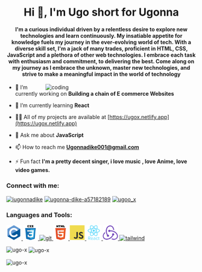 <h1 align="center">Hi 👋, I'm Ugo short for Ugonna</h1>
<h4 align="center">I'm a curious individual driven by a relentless desire to explore new technologies and learn continuously.
My insatiable appetite for knowledge fuels my journey in the ever-evolving world of tech.  With a diverse skill set, I'm a jack of many trades, proficient in HTML, CSS, JavaScript and a plethora of other web technologies. I embrace each task with enthusiasm and commitment, to delivering the best. Come along on my journey as I embrace the unknown, master new technologies, and strive to make a meaningful impact in the world of technology 
</h4>


<img  align="right"   alt="coding" width="400"  src="https://i.pinimg.com/originals/81/17/8b/81178b47a8598f0c81c4799f2cdd4057.gif">

- 🔭 I’m currently working on **Building a chain of E commerce Websites**

- 🌱 I’m currently learning **React**

- 👨‍💻 All of my projects are available at [https://ugox.netlify.app](https://ugox.netlify.app)

- 💬 Ask me about **JavaScript**

- 📫 How to reach me **Ugonnadike001@gmail.com**

- ⚡ Fun fact **I'm a pretty decent singer, i love music , love Anime, love video games.**

<h3 align="left">Connect with me:</h3>
<p align="left">
<a href="https://twitter.com/iugonnadike" target="blank"><img align="center" src="https://raw.githubusercontent.com/rahuldkjain/github-profile-readme-generator/master/src/images/icons/Social/twitter.svg" alt="iugonnadike" height="30" width="40" /></a>
<a href="https://linkedin.com/in/ugonna-dike-a57182189" target="blank"><img align="center" src="https://raw.githubusercontent.com/rahuldkjain/github-profile-readme-generator/master/src/images/icons/Social/linked-in-alt.svg" alt="ugonna-dike-a57182189" height="30" width="40" /></a>
<a href="https://instagram.com/ugoo_x" target="blank"><img align="center" src="https://raw.githubusercontent.com/rahuldkjain/github-profile-readme-generator/master/src/images/icons/Social/instagram.svg" alt="ugoo_x" height="30" width="40" /></a>
</p>

<h3 align="left">Languages and Tools:</h3>
<p align="left"> <a href="https://www.cprogramming.com/" target="_blank" rel="noreferrer"> <img src="https://raw.githubusercontent.com/devicons/devicon/master/icons/c/c-original.svg" alt="c" width="40" height="40"/> </a> <a href="https://www.w3schools.com/css/" target="_blank" rel="noreferrer"> <img src="https://raw.githubusercontent.com/devicons/devicon/master/icons/css3/css3-original-wordmark.svg" alt="css3" width="40" height="40"/> </a>  <a href="https://git-scm.com/" target="_blank" rel="noreferrer"> <img src="https://www.vectorlogo.zone/logos/git-scm/git-scm-icon.svg" alt="git" width="40" height="40"/> </a> <a href="https://www.w3.org/html/" target="_blank" rel="noreferrer"> <img src="https://raw.githubusercontent.com/devicons/devicon/master/icons/html5/html5-original-wordmark.svg" alt="html5" width="40" height="40"/> </a> <a href="https://developer.mozilla.org/en-US/docs/Web/JavaScript" target="_blank" rel="noreferrer"> <img src="https://raw.githubusercontent.com/devicons/devicon/master/icons/javascript/javascript-original.svg" alt="javascript" width="40" height="40"/> </a> <a href="https://reactjs.org/" target="_blank" rel="noreferrer"> <img src="https://raw.githubusercontent.com/devicons/devicon/master/icons/react/react-original-wordmark.svg" alt="react" width="40" height="40"/> </a> <a href="https://redux.js.org" target="_blank" rel="noreferrer"> <img src="https://raw.githubusercontent.com/devicons/devicon/master/icons/redux/redux-original.svg" alt="redux" width="40" height="40"/> </a> <a href="https://tailwindcss.com/" target="_blank" rel="noreferrer"> <img src="https://www.vectorlogo.zone/logos/tailwindcss/tailwindcss-icon.svg" alt="tailwind" width="40" height="40"/> </a> </p>

<p><img align="left" src="https://github-readme-stats.vercel.app/api/top-langs?username=ugo-x&show_icons=true&locale=en&layout=compact" alt="ugo-x" /></p>

<p>&nbsp;<img align="center" src="https://github-readme-stats.vercel.app/api?username=ugo-x&show_icons=true&locale=en" alt="ugo-x" /></p>

<p><img align="center" src="https://github-readme-streak-stats.herokuapp.com/?user=ugo-x&" alt="ugo-x" /></p>
